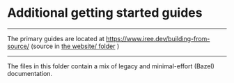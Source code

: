 # Additional getting started guides

---

The primary guides are located at
https://www.iree.dev/building-from-source/ (source in
[the website/ folder](../../website/docs/building-from-source/) )

---

The files in this folder contain a mix of legacy and minimal-effort (Bazel)
documentation.
